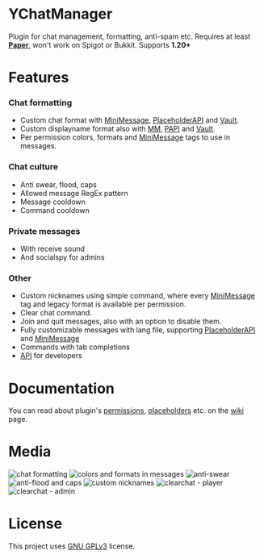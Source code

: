 # YChatManager
Plugin for chat management, formatting, anti-spam etc. Requires at least **[Paper](https://github.com/PaperMC/Paper)**, won't work on Spigot or Bukkit. Supports **1.20+**

# Features
### Chat formatting
- Custom chat format with [MiniMessage](https://docs.advntr.dev/minimessage/index.html), [PlaceholderAPI](https://github.com/PlaceholderAPI/PlaceholderAPI) and [Vault](https://github.com/milkbowl/Vault).
- Custom displayname format also with [MM](https://docs.advntr.dev/minimessage/index.html), [PAPI](https://github.com/PlaceholderAPI/PlaceholderAPI) and [Vault](https://github.com/milkbowl/Vault).
- Per permission colors, formats and [MiniMessage](https://docs.advntr.dev/minimessage/index.html) tags to use in messages.

### Chat culture
- Anti swear, flood, caps
- Allowed message RegEx pattern
- Message cooldown
- Command cooldown

### Private messages
- With receive sound
- And socialspy for admins

### Other
- Custom nicknames using simple command, where every [MiniMessage](https://docs.advntr.dev/minimessage/index.html) tag and legacy format is available per permission.
- Clear chat command.
- Join and quit messages, also with an option to disable them.
- Fully customizable messages with lang file, supporting [PlaceholderAPI](https://github.com/PlaceholderAPI/PlaceholderAPI) and [MiniMessage](https://docs.advntr.dev/minimessage/index.html)
- Commands with tab completions
- [API](https://github.com/Ynfuien/YChatManager/wiki/4.-Developer-API) for developers

# Documentation
You can read about plugin's [permissions](https://github.com/Ynfuien/YChatManager/wiki/2.-Permissions), [placeholders](https://github.com/Ynfuien/YChatManager/wiki/3.-Placeholders) etc. on the [wiki](https://github.com/Ynfuien/YChatManager/wiki) page.

# Media
![chat formatting](https://i.imgur.com/HKyHemA.gif)
![colors and formats in messages](https://i.imgur.com/YV8jkZh.gif)
![anti-swear](https://i.imgur.com/en8PIkc.gif)
![anti-flood and caps](https://i.imgur.com/3AdgaBw.gif)
![custom nicknames](https://i.imgur.com/yicaNtI.gif)
![clearchat - player](https://i.imgur.com/XkXn8VC.gif)
![clearchat - admin](https://i.imgur.com/WuQeogZ.gif)

# License
This project uses [GNU GPLv3](https://github.com/Ynfuien/YChatManager/main/blob/LICENSE) license.